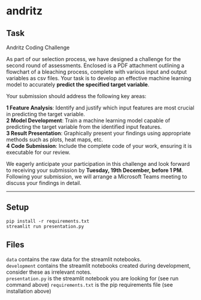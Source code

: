 # andritz
## Task
Andritz Coding Challenge

As part of our selection process, we have designed a challenge for the second round of assessments.
Enclosed is a PDF attachment outlining a flowchart of a bleaching process, complete with various input and output variables as csv files.
Your task is to develop an effective machine learning model to accurately __predict the specified target variable__.

Your submission should address the following key areas:

__1 Feature Analysis__: Identify and justify which input features are most crucial in predicting the target variable.  
__2 Model Development__: Train a machine learning model capable of predicting the target variable from the identified input features.  
__3 Result Presentation__: Graphically present your findings using appropriate methods such as plots, heat maps, etc.  
__4 Code Submission__: Include the complete code of your work, ensuring it is executable for our review.  
 
We eagerly anticipate your participation in this challenge and look forward to receiving your submission by __Tuesday, 19th December, before 1 PM__. Following your submission, we will arrange a Microsoft Teams meeting to discuss your findings in detail.

---

## Setup
```
pip install -r requirements.txt
streamlit run presentation.py
```

## Files
`data` contains the raw data for the streamlit notebooks.  
`development` contains the streamlit notebooks created during development, consider these as irrelevant notes.  
`presentation.py` is the streamlit notebook you are looking for (see run command above)
`requirements.txt` is the pip requirements file (see installation above)